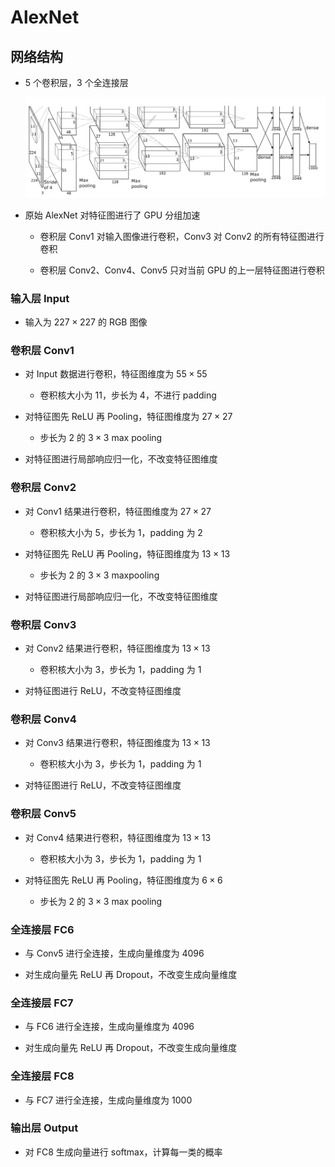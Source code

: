 # $\mathrm{AlexNet}$

## 网络结构

- $5$ 个卷积层，$3$ 个全连接层

  <center>
  <img src="images/alexnet.png"/>
  </center>

- 原始 $\mathrm{AlexNet}$ 对特征图进行了 $\mathrm{GPU}$ 分组加速

  - 卷积层 $\mathrm{Conv1}$ 对输入图像进行卷积，$\mathrm{Conv3}$ 对 $\mathrm{Conv2}$ 的所有特征图进行卷积

  - 卷积层 $\mathrm{Conv2}$、$\mathrm{Conv4}$、$\mathrm{Conv5}$ 只对当前 $\mathrm{GPU}$ 的上一层特征图进行卷积

### 输入层 $\mathrm{Input}$

- 输入为 $227 \times 227$ 的 $\mathrm{RGB}$ 图像

### 卷积层 $\mathrm{Conv1}$

- 对 $\mathrm{Input}$ 数据进行卷积，特征图维度为 $55 \times 55$

  - 卷积核大小为 $11$，步长为 $4$，不进行 $\mathrm{padding}$

- 对特征图先 $\mathrm{ReLU}$ 再 $\mathrm{Pooling}$，特征图维度为 $27 \times 27$

  - 步长为 $2$ 的 $3 \times 3$ $\mathrm{max \ pooling}$

- 对特征图进行局部响应归一化，不改变特征图维度

### 卷积层 $\mathrm{Conv2}$

- 对 $\mathrm{Conv1}$ 结果进行卷积，特征图维度为 $27 \times 27$

  - 卷积核大小为 $5$，步长为 $1$，$\mathrm{padding}$ 为 $2$

- 对特征图先 $\mathrm{ReLU}$ 再 $\mathrm{Pooling}$，特征图维度为 $13 \times 13$

  - 步长为 $2$ 的 $3 \times 3$ $\mathrm{max pooling}$

- 对特征图进行局部响应归一化，不改变特征图维度

### 卷积层 $\mathrm{Conv3}$

- 对 $\mathrm{Conv2}$ 结果进行卷积，特征图维度为 $13 \times 13$

  - 卷积核大小为 $3$，步长为 $1$，$\mathrm{padding}$ 为 $1$

- 对特征图进行 $\mathrm{ReLU}$，不改变特征图维度

### 卷积层 $\mathrm{Conv4}$

- 对 $\mathrm{Conv3}$ 结果进行卷积，特征图维度为 $13 \times 13$

  - 卷积核大小为 $3$，步长为 $1$，$\mathrm{padding}$ 为 $1$

- 对特征图进行 $\mathrm{ReLU}$，不改变特征图维度

### 卷积层 $\mathrm{Conv5}$

- 对 $\mathrm{Conv4}$ 结果进行卷积，特征图维度为 $13 \times 13$

  - 卷积核大小为 $3$，步长为 $1$，$\mathrm{padding}$ 为 $1$

- 对特征图先 $\mathrm{ReLU}$ 再 $\mathrm{Pooling}$，特征图维度为 $6 \times 6$

  - 步长为 $2$ 的 $3 \times 3$ $\mathrm{max \ pooling}$

### 全连接层 $\mathrm{FC6}$

- 与 $\mathrm{Conv5}$ 进行全连接，生成向量维度为 $4096$

- 对生成向量先 $\mathrm{ReLU}$ 再 $\mathrm{Dropout}$，不改变生成向量维度

### 全连接层 $\mathrm{FC7}$

- 与 $\mathrm{FC6}$ 进行全连接，生成向量维度为 $4096$

- 对生成向量先 $\mathrm{ReLU}$ 再 $\mathrm{Dropout}$，不改变生成向量维度

### 全连接层 $\mathrm{FC8}$

- 与 $\mathrm{FC7}$ 进行全连接，生成向量维度为 $1000$

### 输出层 $\mathrm{Output}$

- 对 $\mathrm{FC8}$ 生成向量进行 $\mathrm{softmax}$，计算每一类的概率